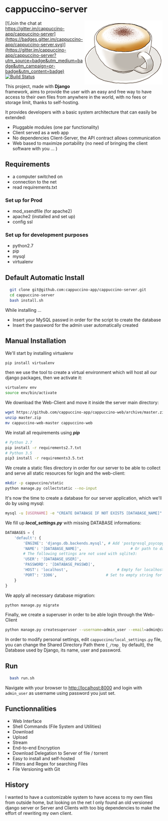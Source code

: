 # cappuccino-server

<img src="cappuccino.png" width="250" align="right">

[![Join the chat at https://gitter.im/cappuccino-app/cappuccino-server](https://badges.gitter.im/cappuccino-app/cappuccino-server.svg)](https://gitter.im/cappuccino-app/cappuccino-server?utm_source=badge&utm_medium=badge&utm_campaign=pr-badge&utm_content=badge)
[![Build Status](https://travis-ci.org/cappuccino-app/cappuccino-server.svg?branch=master)](https://travis-ci.org/cappuccino-app/cappuccino-server)

This project, made with **Django** framework, aims to provide the user with an easy and free way to have access to their own files from anywhere in the world, with no fees or storage limit, thanks to self-hosting.

It provides developers with a basic system architecture that can easily be extended:

- Pluggable modules (one par functionality)
- Client served as a web app
- No dependencies Client-Server, the API contract allows communication
- Web based to maximize portability (no need of bringing the client software with you ... )

## Requirements

- a computer switched on
- connection to the net
- read requirements.txt

### Set up for Prod

- mod_xsendfile (for apache2)
- apache2 (installed and set up)
- config ssl

### Set up for development purposes

- python2.7
- pip
- mysql
- virtualenv

## Default Automatic Install

```bash
  git clone git@github.com:cappuccino-app/cappuccino-server.git
  cd cappuccino-server
  bash install.sh
```

While installing ...

- Insert your MySQL passwd in order for the script to create the database
- Insert the password for the admin user automatically created

## Manual Installation

We'll start by installing virtualenv

```bash
pip install virtualenv
```

then we use the tool to create a virtual environment which will host all our django packages, then we activate it:

```bash
virtualenv env
source env/bin/activate
```

We download the Web-Client and move it inside the server main directory:

```bash
wget https://github.com/cappuccino-app/cappuccino-web/archive/master.zip
unzip master.zip
mv cappuccino-web-master cappuccino-web
```

We install all requirements using **_pip_**

```bash
# Python 2.7
pip install -r requirements2.7.txt
# Python 3.5
pip3 install -r requirements3.5.txt
```

We create a static files directory in order for our server to be able to collect and serve all static resources for login and the web-client:

```bash
mkdir -p cappuccino/static
python manage.py collectstatic --no-input
```

It's now the time to create a database for our server application, which we'll do by using mysql:

```bash
mysql -u [USERNAME] -e "CREATE DATABASE IF NOT EXISTS [DATABASE_NAME]"
```

We fill up **_local_settings.py_** with missing DATABASE informations:

```python
DATABASES = {
    'default': {
        'ENGINE': 'django.db.backends.mysql', # Add 'postgresql_psycopg2', 'mysql', 'sqlite3' or 'oracle'.
        'NAME': '[DATABASE_NAME]',                      # Or path to database file if using sqlite3.
        # The following settings are not used with sqlite3:
        'USER': '[DATABASE_USER]',
        'PASSWORD': '[DATABASE_PASSWD]',
        'HOST': 'localhost',                      # Empty for localhost through domain sockets or '127.0.0.1' for localhost through TCP.
        'PORT': '3306',                      # Set to empty string for default.
    }
}
```

We apply all necessary database migration:

```bash
python manage.py migrate
```

Finally, we create a superuser in order to be able login through the Web-Client

```bash
python manage.py createsuperuser --username=admin_user --email=admin@cappuccino.com
```

In order to modify personal settings, edit `cappuccino/local_settings.py` file, you can change the Shared Directory Path there (`_/tmp_` by default), the Database used by Django, its name, user and password.

## Run

```bash
  bash run.sh
```

Navigate with your browser to <http://localhost:8000> and login with `admin_user` as username using password you just set.

## Functionnalities

- Web Interface
- Shell Commands (File System and Utilities)
- Download
- Upload
- Stream
- End-to-end Encryption
- Download Delegation to Server of file / torrent
- Easy to install and self-hosted
- Filters and Regex for searching Files
- File Versioning with Git

## History

I wanted to have a customizable system to have access to my own files from outside home, but looking on the net I only found an old versioned django server or Server and Clients with too big dependencies to make the effort of rewriting my own client.

